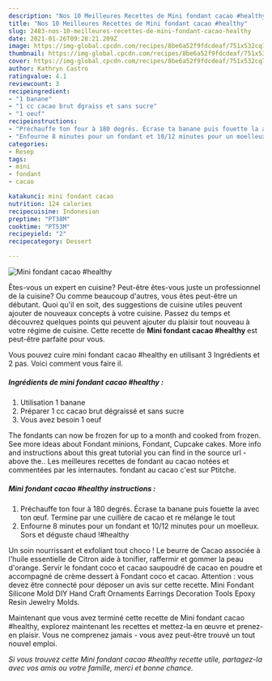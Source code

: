 ```yaml
---
description: "Nos 10 Meilleures Recettes de Mini fondant cacao #healthy"
title: "Nos 10 Meilleures Recettes de Mini fondant cacao #healthy"
slug: 2483-nos-10-meilleures-recettes-de-mini-fondant-cacao-healthy
date: 2021-01-26T09:28:21.209Z
image: https://img-global.cpcdn.com/recipes/8be6a52f9fdcdeaf/751x532cq70/mini-fondant-cacao-healthy-photo-principale-de-la-recette.jpg
thumbnail: https://img-global.cpcdn.com/recipes/8be6a52f9fdcdeaf/751x532cq70/mini-fondant-cacao-healthy-photo-principale-de-la-recette.jpg
cover: https://img-global.cpcdn.com/recipes/8be6a52f9fdcdeaf/751x532cq70/mini-fondant-cacao-healthy-photo-principale-de-la-recette.jpg
author: Kathryn Castro
ratingvalue: 4.1
reviewcount: 3
recipeingredient:
- "1 banane"
- "1 cc cacao brut dgraiss et sans sucre"
- "1 oeuf"
recipeinstructions:
- "Préchauffe ton four à 180 degrés. Écrase ta banane puis fouette la avec ton œuf. Termine par une cuillère de cacao et re mélange le tout"
- "Enfourne 8 minutes pour un fondant et 10/12 minutes pour un moelleux. Sors et déguste chaud !#healthy"
categories:
- Resep
tags:
- mini
- fondant
- cacao

katakunci: mini fondant cacao 
nutrition: 124 calories
recipecuisine: Indonesian
preptime: "PT38M"
cooktime: "PT53M"
recipeyield: "2"
recipecategory: Dessert

---
```



![Mini fondant cacao #healthy](https://img-global.cpcdn.com/recipes/8be6a52f9fdcdeaf/751x532cq70/mini-fondant-cacao-healthy-photo-principale-de-la-recette.jpg)

Êtes-vous un expert en cuisine? Peut-être êtes-vous juste un professionnel de la cuisine? Ou comme beaucoup d'autres, vous êtes peut-être un débutant. Quoi qu'il en soit, des suggestions de cuisine utiles peuvent ajouter de nouveaux concepts à votre cuisine. Passez du temps et découvrez quelques points qui peuvent ajouter du plaisir tout nouveau à votre régime de cuisine. Cette recette de <strong> Mini fondant cacao #healthy </strong> est peut-être parfaite pour vous.

<!--inarticleads1-->

Vous pouvez cuire mini fondant cacao #healthy en utilisant 3 Ingrédients et 2 pas. Voici comment vous faire il.

##### Ingrédients de mini fondant cacao #healthy :

1. Utilisation 1 banane
1. Préparer 1 cc cacao brut dégraissé et sans sucre
1. Vous avez besoin 1 oeuf


The fondants can now be frozen for up to a month and cooked from frozen. See more ideas about Fondant minions, Fondant, Cupcake cakes. More info and instructions about this great tutorial you can find in the source url - above the.. Les meilleures recettes de fondant au cacao notées et commentées par les internautes. fondant au cacao c&#39;est sur Ptitche. 

<!--inarticleads2-->

##### Mini fondant cacao #healthy instructions :

1. Préchauffe ton four à 180 degrés. Écrase ta banane puis fouette la avec ton œuf. Termine par une cuillère de cacao et re mélange le tout
1. Enfourne 8 minutes pour un fondant et 10/12 minutes pour un moelleux. Sors et déguste chaud !#healthy


Un soin nourrissant et exfoliant tout choco ! Le beurre de Cacao associée à l&#39;huile essentielle de Citron aide à tonifier, raffermir et gommer la peau d&#39;orange. Servir le fondant coco et cacao saupoudré de cacao en poudre et accompagné de crème dessert à Fondant coco et cacao. Attention : vous devez être connecté pour déposer un avis sur cette recette. Mini Fondant Silicone Mold DIY Hand Craft Ornaments Earrings Decoration Tools Epoxy Resin Jewelry Molds. 

<!--inarticleads1-->

<p>
Maintenant que vous avez terminé cette recette de Mini fondant cacao #healthy, explorez maintenant les recettes et mettez-la en œuvre et prenez-en plaisir. Vous ne comprenez jamais - vous avez peut-être trouvé un tout nouvel emploi.
</p>

<p>
<i>Si vous trouvez cette Mini fondant cacao #healthy recette utile, partagez-la avec vos amis ou votre famille, merci et bonne chance.</i>
</p>
